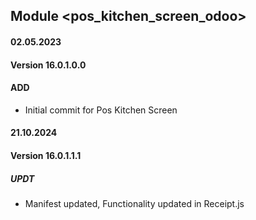 ## Module <pos_kitchen_screen_odoo>

#### 02.05.2023
#### Version 16.0.1.0.0
#### ADD
- Initial commit for Pos Kitchen Screen

#### 21.10.2024
#### Version 16.0.1.1.1
##### UPDT
- Manifest updated, Functionality updated in Receipt.js